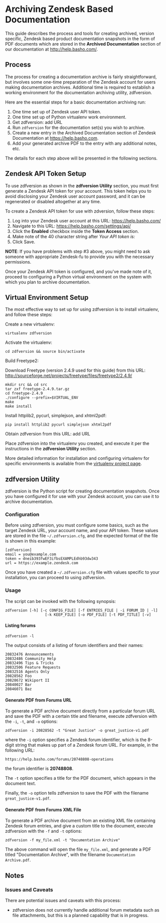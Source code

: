 # Archiving Zendesk Based Documentation

This guide describes the process and tools for creating archived, version
specific, Zendesk based product documentation snapshots in the form of PDF
documents which are stored in the **Archived Documentation** section of our
documentation at http://help.basho.com/.

## Process

The process for creating a documentation archive is fairly straightforward,
but involves some one-time preparation of the Zendesk account for users
making documentation archives. Additional time is required to establish a working environment for the documentation archiving utility, zdfversion.

Here are the essential steps for a basic documentation archiving run:

1. One time set up of Zendesk user API token.
2. One time set up of Python virtualenv work environment.
3. Get zdfversion: <TODO> add URL
4. Run `zdfversion` for the documentation set(s) you wish to archive.
5. Create a new entry in the Archived Documentation section of
Zendesk Documentation at https://help.basho.com.
6. Add your generated archive PDF to the entry with any additional notes, etc.

The details for each step above will be presented in the following sections.

## Zendesk API Token Setup

To use zdfversion as shown in the **zdfversion Utility** section, you
must first generate a Zendesk API token for your account. This token helps
you to avoid disclosing your Zendesk user account password, and it can be
regenerated or disabled altogether at any time.

To create a Zendesk API token for use with zdversion, follow these steps:

1. Log into your Zendesk user account at this URL: https://help.basho.com/
2. Navigate to this URL: https://help.basho.com/settings/api/
3. Click the **Enabled** checkbox inside the **Token Access** section.
4. Make note of the 40 character string after *Your API token is:*
5. Click Save.

**NOTE**: If you have problems with step #3 above, you might need to ask
someone  with appropriate Zendesk-fu to provide you with the
necessary permissions.

Once your Zendesk API token is configured, and you've made note of it,
proceed to configuring a Python virtual environment on the system with which
you plan to archive documentation.

## Virtual Environment Setup

The most effective way to set up for using zdfversion is to install
virtualenv, and follow these steps:

Create a new virtualenv:

    virtualenv zdfversion

Activate the virtualenv:

    cd zdfversion && source bin/activate

Build Freetype2:

Download Freetype (version 2.4.9 used for this guide) from this URL:
http://sourceforge.net/projects/freetype/files/freetype2/2.4.9/

    mkdir src && cd src
    tar zxf freetype-2.4.9.tar.gz
    cd freetype-2.4.9
    ./configure --prefix=$VIRTUAL_ENV
    make
    make install

Install httplib2, pycurl, simplejson, and xhtml2pdf:

    pip install httplib2 pycurl simplejson xhtml2pdf

Obtain zdfversion from this URL: <FIXME> add URL

Place zdfversion into the virtualenv you created, and execute it per the
instructions in the **zdfversion Utility** section.

More detailed information for installation and configuring virtualenv for
specific environments is available from the
[virtualenv project page](http://pypi.python.org/pypi/virtualenv).

## zdfversion Utility

zdfversion is the Python script for creating documentation snapshots. Once you have configured it for use with your Zendesk account, you can use it to archive documentation.

### Configuration

Before using zdfversion, you must configure some basics, such as the target Zendesk URL, your account name, and your API token. These values are stored in the file `~/.zdfversion.cfg`, and the expected format of the file
is shown in this example:

    [zdfversion]
    email = you@example.com
    token = dneib393fwEF3ifbsEXAMPLEdhb93dw343
    url = https://example.zendesk.com

Once you have created a `~/.zdfversion.cfg` file with values specific to
your installation, you can proceed to using zdfversion.

### Usage

The script can be invoked with the following synopsis:

    zdfversion [-h] [-c CONFIG_FILE] [-f ENTRIES_FILE | -i FORUM_ID | -l]
                      [-k KEEP_FILE] [-o PDF_FILE] [-t PDF_TITLE] [-v]


#### Listing forums

    zdfversion -l

The output consists of a listing of forum identifiers and their names:

    20832476 Announcements
    20832486 Community Help
    20832496 Tips & Tricks
    20832506 Feature Requests
    20832516 Agents Only
    20828562 Foo
    20828672 Wikiport II
    20840027 Bar
    20846071 Baz

#### Generate PDF from Forums URL

To generate a PDF archive document directly from a particular forum URL and save the PDF with a certain title and filename, execute zdfversion
with the `-i`, `-t`, and `-o` options:

    zdfversion -i 20828562 -t "Great Justice" -o great_justice-v1.pdf

where the `-i` option specifies a Zendesk forum identifier, which is the 8-digit string that makes up part of a Zendesk forum URL. For example, in the
following URL:

    https://help.basho.com/forums/20748808-operations

the forum identifier is **20748808**.

The `-t` option specifies a title for the PDF document, which appears in the document text.

Finally, the `-o` option tells zdfversion to save the PDF with the filename `great_justice-v1.pdf`.

#### Generate PDF from Forums XML File

To generate a PDF archive document from an existing XML file containing
Zendesk forum entries, and give a custom title to the document,
execute zdfversion with the `-f` and `-t` options:

    zdfversion -f my_file.xml -t "Documentation Archive"

The above command will open the file `my_file.xml`, and generate a PDF titled
"Documentation Archive", with the filename `Documentation Archive.pdf`.


## Notes

### Issues and Caveats

There are potential issues and caveats with this process:

* zdfversion does not currently handle additional forum metadata such
as file attachments, but this is a planned capability that is in progress.

